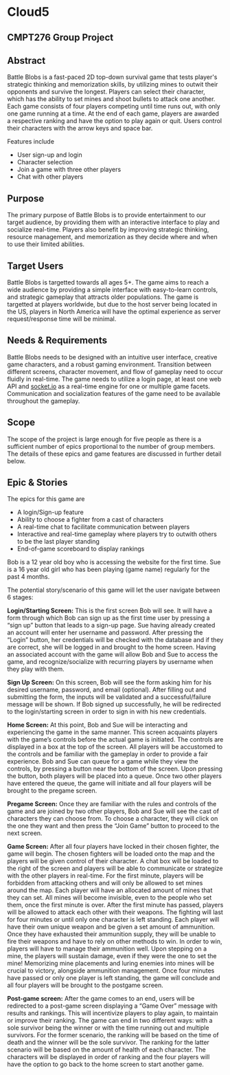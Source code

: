# Cloud5
## CMPT276 Group Project

## Abstract
Battle Blobs is a fast-paced 2D top-down survival game that tests player's strategic thinking and memorization skills, by utilizing mines to outwit their opponents and survive the longest. Players can select their character, which has the ability to set mines and shoot bullets to attack one another. Each game consists of four players competing until time runs out, with only one game running at a time. At the end of each game, players are awarded a respective ranking and have the option to play again or quit. Users control their characters with the arrow keys and space bar.

Features include
 - User sign-up and login
 - Character selection
 - Join a game with three other players
 - Chat with other players

## Purpose
The primary purpose of Battle Blobs is to provide entertainment to our target audience, by providing them with an interactive interface to play and socialize real-time. Players also benefit by improving strategic thinking, resource management, and memorization as they decide where and when to use their limited abilities.

## Target Users
Battle Blobs is targetted towards all ages 5+. The game aims to reach a wide audience by providing a simple interface with easy-to-learn controls, and strategic gameplay that attracts older populations. The game is targetted at players worldwide, but due to the host server being located in the US, players in North America will have the optimal experience as server request/response time will be minimal.

## Needs & Requirements
Battle Blobs needs to be designed with an intuitive user interface, creative game characters, and a robust gaming environment. Transition between different screens, character movement, and flow of gameplay need to occur fluidly in real-time. The game needs to utilize a login page, at least one web API and [socket.io](https://socket.io/) as a real-time engine for one or multiple game facets. Communication and socialization features of the game need to be available throughout the gameplay.

## Scope
The scope of the project is large enough for five people as there is a sufficient number of epics proportional to the number of group members. The details of these epics and game features are discussed in further detail below.

## Epic & Stories
The epics for this game are
 - A login/Sign-up feature
 - Ability to choose a fighter from a cast of characters
 - A real-time chat to facilitate communication between players
 - Interactive and real-time gameplay where players try to outwith others to be the last player standing
 - End-of-game scoreboard to display rankings

Bob is a 12 year old boy who is accessing the website for the first time. Sue is a 16 year old girl who has been playing (game name) regularly for the past 4 months.

The potential story/scenario of this game will let the user navigate between 6 stages:

**Login/Starting Screen:** This is the first screen Bob will see. It will have a form through which Bob can sign up as the first time user by pressing a “sign up” button that leads to a sign-up page. Sue having already created an account will enter her username and password. After pressing the “Login” button, her credentials will be checked with the database and if they are correct, she will be logged in and brought to the home screen. Having an associated account with the game will allow Bob and Sue to access the game, and recognize/socialize with recurring players by username when they play with them.

**Sign Up Screen:** On this screen, Bob will see the form asking him for his desired username, password, and email (optional). After filling out and submitting the form, the inputs will be validated and a successful/failure message will be shown. If Bob signed up successfully, he will be redirected to the login/starting screen in order to sign in with his new credentials.

**Home Screen:** At this point, Bob and Sue will be interacting and experiencing the game in the same manner. This screen acquaints players with the game’s controls before the actual game is initiated. The controls are displayed in a box at the top of the screen. All players will be accustomed to the controls and be familiar with the gameplay in order to provide a fair experience. Bob and Sue can queue for a game while they view the controls, by pressing a button near the bottom of the screen. Upon pressing the button, both players will be placed into a queue. Once two other players have entered the queue, the game will initiate and all four players will be brought to the pregame screen.


**Pregame Screen:** Once they are familiar with the rules and controls of the game and are joined by two other players, Bob and Sue will see the cast of characters they can choose from. To choose a character, they will click on the one they want and then press the “Join Game” button to proceed to the next screen. 

**Game Screen:** After all four players have locked in their chosen fighter, the game will begin. The chosen fighters will be loaded onto the map and the players will be given control of their character. A chat box will be loaded to the right of the screen and players will be able to communicate or strategize with the other players in real-time. For the first minute, players will be forbidden from attacking others and will only be allowed to set mines around the map. Each player will have an allocated amount of mines that they can set. All mines will become invisible, even to the people who set them, once the first minute is over. After the first minute has passed, players will be allowed to attack each other with their weapons. The fighting will last for four minutes or until only one character is left standing. Each player will have their own unique weapon and be given a set amount of ammunition. Once they have exhausted their ammunition supply, they will be unable to fire their weapons and have to rely on other methods to win. In order to win, players will have to manage their ammunition well. Upon stepping on a mine, the players will sustain damage, even if they were the one to set the mine! Memorizing mine placements and luring enemies into mines will be crucial to victory, alongside ammunition management. Once four minutes have passed or only one player is left standing, the game will conclude and all four players will be brought to the postgame screen.

**Post-game screen:** After the game comes to an end, users will be redirected to a post-game screen displaying a “Game Over” message with results and rankings. This will incentivize players to play again, to maintain or improve their ranking. The game can end in two different ways: with a sole survivor being the winner or with the time running out and multiple survivors. For the former scenario, the ranking will be based on the time of death and the winner will be the sole survivor. The ranking for the latter scenario will be based on the amount of health of each character. The characters will be displayed in order of ranking and the four players will have the option to go back to the home screen to start another game.
